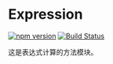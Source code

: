 # Expression

[![npm version](https://img.shields.io/npm/v/@hecom/expression.svg?style=flat)](https://www.npmjs.com/package/@hecom/expression)
[![Build Status](https://travis-ci.org/hecom-rn/Expression.svg?branch=master)](https://travis-ci.org/hecom-rn/Expression)

这是表达式计算的方法模块。